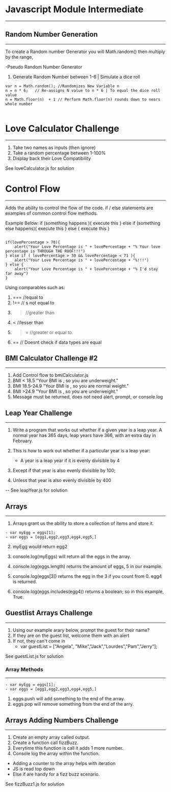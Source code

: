 # Javascript Module Intermediate
---


## Random Number Generation
---

To create a Random number Generator you will Math.random() then multiply by the range, 

-Pseudo Random Number Generator  

1. Generate Random Number between 1-6 | Simulate a dice roll

``` 
var n = Math.random(); //Randomizes New Variable n
n = n * 6;   // Re-assigns N value to n * 6 | To equal the dice roll value
n = Math.floor(n)  + 1 // Perform Math.floor(n) rounds down to nears whole number 


```  

# Love Calculator Challenge
---

1. Take two names as inputs (then ignore)
2. Take a random percentage between 1-100%
3. Display back their Love Compatibility

See loveCalculator.js for solution


# Control Flow
---

Adds the ability to control the flow of the code. if / else statements are examples of common control flow methods.

Example Below: if (something happens ){
    execute this
} else if (something else happens){
    execute this
} else {
    execute this
}

```

if(lovePercentage > 70){
    alert("Your Love Percentage is " + lovePercentage + "% Your love percentage is THROUGH THE ROOF!!!")
} else if ( lovePercentage > 30 && lovePercentage < 71 ){
    alert("Your Love Percentage is " + lovePercentage + "%!!!")
} else {
    alert("Your Love Percentage is " + lovePercentage + "% I'd stay far away")
}

```



Using comparables such as:

1. ===   //equal to
2. !==  // s not equal to
3. >  //greater than
4. < //lesser than
5. >=  //greater or equal to.
6. == // Doesnt check if data types are equal



## BMI Calculator Challenge #2
---

1. Add Control flow to bmiCalculator.js
2. BMI < 18.5 "Your BMI is <bmi>, so you are underweight."
3. BMI 18.5-24.9  "Your BMI is <bmi>, so you are normal weight."
4. BMI >24.9 "Your BMI is <bmi>, so you are underweight."
5. Message must be returned, does not need alert, prompt, or console.log


## Leap Year Challenge
---
1. Write a program that works out whether if a given year is a leap year. A normal year has 365 days, leap years have 366, with an extra day in February.

2. This is how to work out whether if a particular year is a leap year:
    - A year is a leap year if it is evenly divisible by 4

3. Except if that year is also evenly divisible by 100;
4. Unless that year is also evenly divisible by 400

-- See leapYear.js for solution


## Arrays 
---

1. Arrays grant us the ability to store a collection of items and store it.
```
- var myEgg = eggs[1];
- var eggs = [egg1,egg2,egg3,egg4,egg5,]
```

2. myEgg would return egg2


3. console.log(myEggs) will return all the eggs in the array.
4. console.log(eggs.length)  returns the amount of eggs, 5 in our example.
5. console.log(eggs[3]) returns the egg in the 3 if you count from 0. egg4 is returned.
6. console.log(eggs.includes(egg4)) returns a boolean; so in this example, True.



## Guestlist Arrays Challenge
---
1. Using our example arary below, prompt the guest for their name?
2. If they are on the guest list, welcome them with an alert
3. If not, they can't come in
    *  var guestList = ["Angela", "Mike","Jack","Lourdes","Pam","Jerry"];



See guestList.js for solution



### Array Methods
---


```
- var myEgg = eggs[1];
- var eggs = [egg1,egg2,egg3,egg4,egg5,]
```

1. eggs.push will add something to the end of the array.
2. eggs.pop will remove something from the end of the arry.


## Arrays Adding Numbers Challenge
---

1. Create an empty array called output.
2. Create a function call fizzBuzz.
3. Everytime this function is call it adds 1 more number.
4. Console log the array within the function.

* Adding a counter to the array helps with iteration
* JS is read top down 
* Else if are handy for a fizz buzz scenario.

See fizzBuzz1.js for solution
